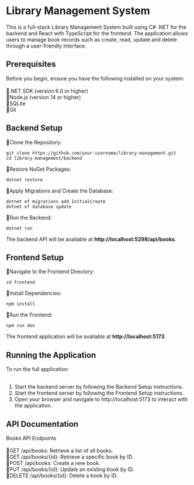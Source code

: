 # Library Management System


This is a full-stack Library Management System built using C# .NET for the backend and React with TypeScript for the frontend. The application allows users to manage book records such as create, read, update and delete through a user-friendly interface. 

## Prerequisites
Before you begin, ensure you have the following installed on your system:<br /><br />
💠.NET SDK (version 6.0 or higher)<br />
💠Node.js (version 14 or higher)<br />
💠SQLite<br />
💠Git


## Backend Setup
💠Clone the Repository:
```
git clone https://github.com/your-username/library-management.git
cd library-management/backend
```

💠Restore NuGet Packages:
```
dotnet restore
```

💠Apply Migrations and Create the Database:
```
dotnet ef migrations add InitialCreate
dotnet ef database update
```

💠Run the Backend:
```
dotnet run
```

<p>The backend API will be available at <b>http://localhost:5298/api/books</b>.</p>

## Frontend Setup
💠Navigate to the Frontend Directory:
```
cd frontend
```

💠Install Dependencies:
```
npm install
```

💠Run the Frontend:
```
npm run dev
```

<p>The frontend application will be available at <b>http://localhost:5173</b>.</p>

## Running the Application
To run the full application:<br /><br />
1. Start the backend server by following the Backend Setup instructions.<br />
2. Start the frontend server by following the Frontend Setup instructions.<br />
3. Open your browser and navigate to http://localhost:5173 to interact with the application.

## API Documentation
Books API Endpoints<br /><br />
💠GET /api/books: Retrieve a list of all books.<br />
💠GET /api/books/{id}: Retrieve a specific book by ID.<br />
💠POST /api/books: Create a new book.<br />
💠PUT /api/books/{id}: Update an existing book by ID.<br />
💠DELETE /api/books/{id}: Delete a book by ID.
